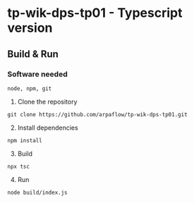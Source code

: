 # tp-wik-dps-tp01 - Typescript version
## Build & Run
### Software needed
```
node, npm, git
```
1. Clone the repository
```
git clone https://github.com/arpaflow/tp-wik-dps-tp01.git
```
2. Install dependencies
```
npm install
```
3. Build
```
npx tsc
```
4. Run
```
node build/index.js
```